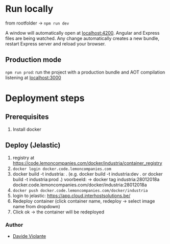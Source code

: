 # Run locally
from rootfolder -> `npm run dev`

A window will automatically open at [localhost:4200](http://localhost:4200). Angular and Express files are being watched. Any change automatically creates a new bundle, restart Express server and reload your browser.

## Production mode
`npm run prod`: run the project with a production bundle and AOT compilation listening at [localhost:3000](http://localhost:3000) 

# Deployment steps

## Prerequisites
1. Install docker

## Deploy (Jelastic)
1. registry at https://code.lemoncompanies.com/docker/industria/container_registry
2. `docker login docker.code.lemoncompanies.com`
3. docker build -t industria:<tagname> .    (e.g. docker build -t industria:dev . or docker build -t industria:prod .) 
voorbeeld:
-> docker tag industria:28012018a docker.code.lemoncompanies.com/docker/industria:28012018a
4. `docker push docker.code.lemoncompanies.com/docker/industria`
5. login to jelastic: https://app.cloud.interhostsolutions.be/
6. Redeploy container (click container name, redeploy -> select image name from dropdown)
7. Click ok -> the container will be redeployed


### Author
* [Davide Violante](https://github.com/DavideViolante)

